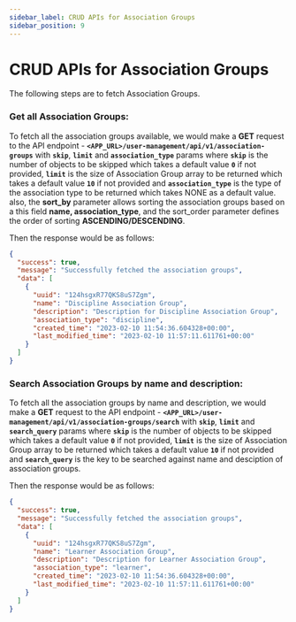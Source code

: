 ```yaml
---
sidebar_label: CRUD APIs for Association Groups
sidebar_position: 9
---
```


# CRUD APIs for Association Groups

The following steps are to fetch Association Groups.


### Get all Association Groups:

To fetch all the association groups available, we would make a **GET** request to the API endpoint - **`<APP_URL>/user-management/api/v1/association-groups`** with **`skip`**, **`limit`** and **`association_type`** params where **`skip`** is the number of objects to be skipped which takes a default value **`0`** if not provided, **`limit`** is the size of Association Group array to be returned which takes a default value **`10`** if not provided and **`association_type`** is the type of the association type to be returned which takes NONE as a default value. also, the **sort_by** parameter allows sorting the association groups based on a this field **name, association_type**, and the sort_order parameter defines the order of sorting **ASCENDING/DESCENDING**. 

Then the response would be as follows: 

```json
{
  "success": true,
  "message": "Successfully fetched the association groups",
  "data": [
    {
      "uuid": "124hsgxR77QKS8uS7Zgm",
      "name": "Discipline Association Group",
      "description": "Description for Discipline Association Group",
      "association_type": "discipline",
      "created_time": "2023-02-10 11:54:36.604328+00:00",
      "last_modified_time": "2023-02-10 11:57:11.611761+00:00"
    }
  ]
}
```

### Search Association Groups by name and description:

To fetch all the association groups by name and description, we would make a **GET** request to the API endpoint - **`<APP_URL>/user-management/api/v1/association-groups/search`** with **`skip`**, **`limit`** and **`search_query`** params where **`skip`** is the number of objects to be skipped which takes a default value **`0`** if not provided, **`limit`** is the size of Association Group array to be returned which takes a default value **`10`** if not provided and **`search_query`** is the key to be searched against name and desciption of association groups.

Then the response would be as follows: 

```json
{
  "success": true,
  "message": "Successfully fetched the association groups",
  "data": [
    {
      "uuid": "124hsgxR77QKS8uS7Zgm",
      "name": "Learner Association Group",
      "description": "Description for Learner Association Group",
      "association_type": "learner",
      "created_time": "2023-02-10 11:54:36.604328+00:00",
      "last_modified_time": "2023-02-10 11:57:11.611761+00:00"
    }
  ]
}